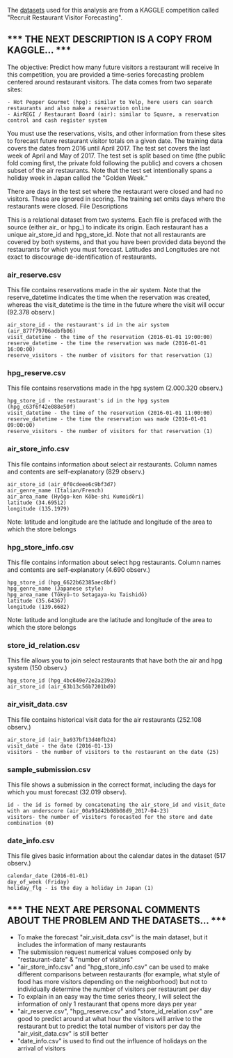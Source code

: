 The [datasets](https://www.kaggle.com/c/recruit-restaurant-visitor-forecasting/data) used for this analysis are from a KAGGLE competition called "Recruit Restaurant Visitor Forecasting".

## *** THE NEXT DESCRIPTION IS A COPY FROM KAGGLE... ***

The objective: Predict how many future visitors a restaurant will receive
In this competition, you are provided a time-series forecasting problem centered around restaurant visitors. The data comes from two separate sites:

    - Hot Pepper Gourmet (hpg): similar to Yelp, here users can search restaurants and also make a reservation online
    - AirREGI / Restaurant Board (air): similar to Square, a reservation control and cash register system

You must use the reservations, visits, and other information from these sites to forecast future restaurant visitor totals on a given date. The training data covers the dates from 2016 until April 2017. The test set covers the last week of April and May of 2017. The test set is split based on time (the public fold coming first, the private fold following the public) and covers a chosen subset of the air restaurants. Note that the test set intentionally spans a holiday week in Japan called the "Golden Week."

There are days in the test set where the restaurant were closed and had no visitors. These are ignored in scoring. The training set omits days where the restaurants were closed.
File Descriptions

This is a relational dataset from two systems. Each file is prefaced with the source (either air_ or hpg_) to indicate its origin. Each restaurant has a unique air_store_id and hpg_store_id. Note that not all restaurants are covered by both systems, and that you have been provided data beyond the restaurants for which you must forecast. Latitudes and Longitudes are not exact to discourage de-identification of restaurants.

### air_reserve.csv
This file contains reservations made in the air system. Note that the reserve_datetime indicates the time when the reservation was created, whereas the visit_datetime is the time in the future where the visit will occur (92.378 observ.)

    air_store_id - the restaurant's id in the air system (air_877f79706adbfb06)
    visit_datetime - the time of the reservation (2016-01-01 19:00:00)
    reserve_datetime - the time the reservation was made (2016-01-01 16:00:00)
    reserve_visitors - the number of visitors for that reservation (1)

### hpg_reserve.csv
This file contains reservations made in the hpg system (2.000.320 observ.)

    hpg_store_id - the restaurant's id in the hpg system (hpg_c63f6f42e088e50f)
    visit_datetime - the time of the reservation (2016-01-01 11:00:00)
    reserve_datetime - the time the reservation was made (2016-01-01 09:00:00)
    reserve_visitors - the number of visitors for that reservation (1)

### air_store_info.csv
This file contains information about select air restaurants. Column names and contents are self-explanatory (829 observ.)

    air_store_id (air_0f0cdeee6c9bf3d7)
    air_genre_name (Italian/French)
    air_area_name (Hyōgo-ken Kōbe-shi Kumoidōri)
    latitude (34.69512)
    longitude (135.1979)

Note: latitude and longitude are the latitude and longitude of the area to which the store belongs

### hpg_store_info.csv
This file contains information about select hpg restaurants. Column names and contents are self-explanatory (4.690 observ.)

    hpg_store_id (hpg_6622b62385aec8bf)
    hpg_genre_name (Japanese style)
    hpg_area_name (Tōkyō-to Setagaya-ku Taishidō)
    latitude (35.64367)
    longitude (139.6682)

Note: latitude and longitude are the latitude and longitude of the area to which the store belongs

### store_id_relation.csv
This file allows you to join select restaurants that have both the air and hpg system (150 observ.)

    hpg_store_id (hpg_4bc649e72e2a239a)
    air_store_id (air_63b13c56b7201bd9)

### air_visit_data.csv
This file contains historical visit data for the air restaurants (252.108 observ.)

    air_store_id (air_ba937bf13d40fb24)
    visit_date - the date (2016-01-13)
    visitors - the number of visitors to the restaurant on the date (25)

### sample_submission.csv
This file shows a submission in the correct format, including the days for which you must forecast (32.019 observ).

    id - the id is formed by concatenating the air_store_id and visit_date with an underscore (air_00a91d42b08b08d9_2017-04-23)
    visitors- the number of visitors forecasted for the store and date combination (0)

### date_info.csv
This file gives basic information about the calendar dates in the dataset (517 observ.)

    calendar_date (2016-01-01)
    day_of_week (Friday)
    holiday_flg - is the day a holiday in Japan (1)

## *** THE NEXT ARE PERSONAL COMMENTS ABOUT THE PROBLEM AND THE DATASETS... ***

- To make the forecast "air_visit_data.csv" is the main dataset, but it includes the information of many restaurants
- The submission request numerical values composed only by "restaurant-date" & "number of visitors"
- "air_store_info.csv" and "hpg_store_info.csv" can be used to make different comparisons between restaurants (for example, what style of food has more visitors depending on the neighborhood) but not to individually determine the number of visitors per restaurant per day   
- To explain in an easy way the time series theory, I will select the information of only 1 restaurant that opens more days per year
- "air_reserve.csv", "hpg_reserve.csv" and "store_id_relation.csv" are good to predict around at what hour the visitors will arrive to the restaurant but to predict the total number of visitors per day the "air_visit_data.csv" is still better
- "date_info.csv" is used to find out the influence of holidays on the arrival of visitors
